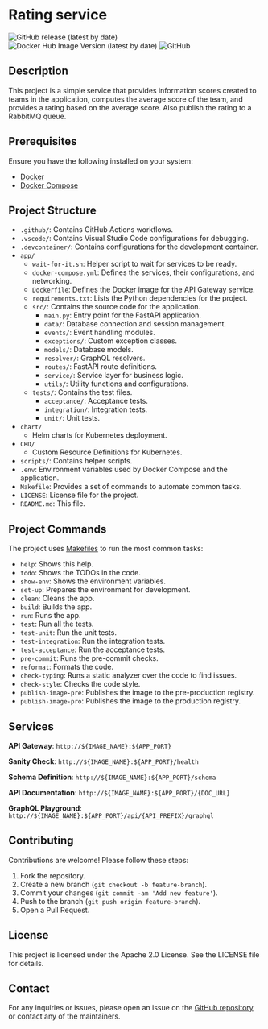 # Rating service

![GitHub release (latest by date)](https://img.shields.io/github/v/release/zuidui/rating-service)
![Docker Hub Image Version (latest by date)](https://img.shields.io/docker/v/zuidui/rating-service?label=docker%20hub)
![GitHub](https://img.shields.io/github/license/zuidui/rating-service)

## Description

This project is a simple service that provides information scores created to teams in the application, computes the average score of the team, and provides a rating based on the average score. Also publish the rating to a RabbitMQ queue.

## Prerequisites

Ensure you have the following installed on your system:

- [Docker](https://docs.docker.com/get-docker/)
- [Docker Compose](https://docs.docker.com/compose/install/)

## Project Structure

- `.github/`: Contains GitHub Actions workflows.
- `.vscode/`: Contains Visual Studio Code configurations for debugging.
- `.devcontainer/`: Contains configurations for the development container.
- `app/`
  - `wait-for-it.sh`: Helper script to wait for services to be ready.
  - `docker-compose.yml`: Defines the services, their configurations, and networking.
  - `Dockerfile`: Defines the Docker image for the API Gateway service.
  - `requirements.txt`: Lists the Python dependencies for the project.
  - `src/`: Contains the source code for the application.
    - `main.py`: Entry point for the FastAPI application.
    - `data/`: Database connection and session management.
    - `events/`: Event handling modules.
    - `exceptions/`: Custom exception classes.
    - `models/`: Database models.
    - `resolver/`: GraphQL resolvers.
    - `routes/`: FastAPI route definitions.
    - `service/`: Service layer for business logic.
    - `utils/`: Utility functions and configurations.
  - `tests/`: Contains the test files.
    - `acceptance/`: Acceptance tests.
    - `integration/`: Integration tests.
    - `unit/`: Unit tests.
- `chart/`
  - Helm charts for Kubernetes deployment.
- `CRD/`
  - Custom Resource Definitions for Kubernetes.
- `scripts/`: Contains helper scripts.
- `.env`: Environment variables used by Docker Compose and the application.
- `Makefile`: Provides a set of commands to automate common tasks.
- `LICENSE`: License file for the project.
- `README.md`: This file.

## Project Commands

The project uses [Makefiles](https://www.gnu.org/software/make/manual/html_node/Introduction.html) to run the most common tasks:

- `help`: Shows this help.
- `todo`: Shows the TODOs in the code.
- `show-env`: Shows the environment variables.
- `set-up`: Prepares the environment for development.
- `clean`: Cleans the app.
- `build`: Builds the app.
- `run`: Runs the app.
- `test`: Run all the tests.
- `test-unit`: Run the unit tests.
- `test-integration`: Run the integration tests.
- `test-acceptance`: Run the acceptance tests.
- `pre-commit`: Runs the pre-commit checks.
- `reformat`: Formats the code.
- `check-typing`: Runs a static analyzer over the code to find issues.
- `check-style`: Checks the code style.
- `publish-image-pre`: Publishes the image to the pre-production registry.
- `publish-image-pro`: Publishes the image to the production registry.

## Services

**API Gateway**: `http://${IMAGE_NAME}:${APP_PORT}`

**Sanity Check**: `http://${IMAGE_NAME}:${APP_PORT}/health`

**Schema Definition**: `http://${IMAGE_NAME}:${APP_PORT}/schema`

**API Documentation**: `http://${IMAGE_NAME}:${APP_PORT}/{DOC_URL}`

**GraphQL Playground**: `http://${IMAGE_NAME}:${APP_PORT}/api/{API_PREFIX}/graphql`

## Contributing

Contributions are welcome! Please follow these steps:

1. Fork the repository.
2. Create a new branch (`git checkout -b feature-branch`).
3. Commit your changes (`git commit -am 'Add new feature'`).
4. Push to the branch (`git push origin feature-branch`).
5. Open a Pull Request.

## License

This project is licensed under the Apache 2.0 License. See the LICENSE file for details.

## Contact

For any inquiries or issues, please open an issue on the [GitHub repository](https://github.com/zuidui/rating-service) or contact any of the maintainers.
